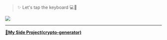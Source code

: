 > ✨ Let's tap the keyboard 💻📌  

![](https://media.giphy.com/media/jUZmz3kAiAuLC/giphy.gif)
 
---
[**🥇My Side Project(crypto-generator)**](https://github.com/rivernine/crypto-generator-binance)

